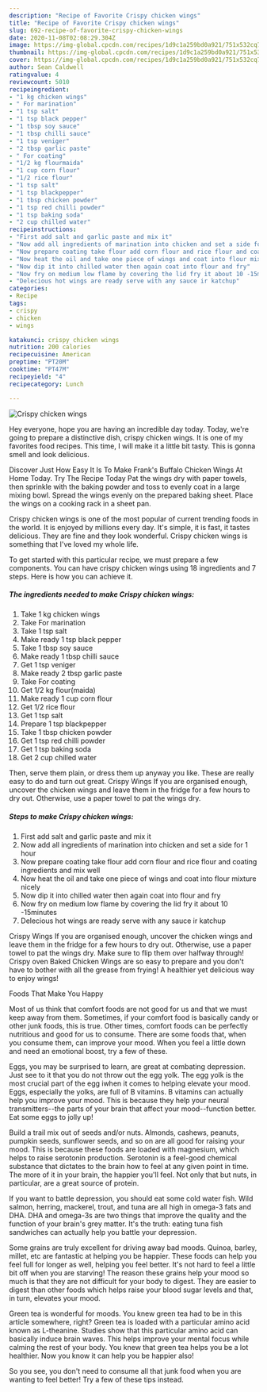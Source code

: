 ```yaml
---
description: "Recipe of Favorite Crispy chicken wings"
title: "Recipe of Favorite Crispy chicken wings"
slug: 692-recipe-of-favorite-crispy-chicken-wings
date: 2020-11-08T02:08:29.304Z
image: https://img-global.cpcdn.com/recipes/1d9c1a259bd0a921/751x532cq70/crispy-chicken-wings-recipe-main-photo.jpg
thumbnail: https://img-global.cpcdn.com/recipes/1d9c1a259bd0a921/751x532cq70/crispy-chicken-wings-recipe-main-photo.jpg
cover: https://img-global.cpcdn.com/recipes/1d9c1a259bd0a921/751x532cq70/crispy-chicken-wings-recipe-main-photo.jpg
author: Sean Caldwell
ratingvalue: 4
reviewcount: 5010
recipeingredient:
- "1 kg chicken wings"
- " For marination"
- "1 tsp salt"
- "1 tsp black pepper"
- "1 tbsp soy sauce"
- "1 tbsp chilli sauce"
- "1 tsp veniger"
- "2 tbsp garlic paste"
- " For coating"
- "1/2 kg flourmaida"
- "1 cup corn flour"
- "1/2 rice flour"
- "1 tsp salt"
- "1 tsp blackpepper"
- "1 tbsp chicken powder"
- "1 tsp red chilli powder"
- "1 tsp baking soda"
- "2 cup chilled water"
recipeinstructions:
- "First add salt and garlic paste and mix it"
- "Now add all ingredients of marination into chicken and set a side for 1 hour"
- "Now prepare coating take flour add corn flour and rice flour and coating ingredients and mix well"
- "Now heat the oil and take one piece of wings and coat into flour mixture nicely"
- "Now dip it into chilled water then again coat into flour and fry"
- "Now fry on medium low flame by covering the lid fry it about 10 -15minutes"
- "Delecious hot wings are ready serve with any sauce ir katchup"
categories:
- Recipe
tags:
- crispy
- chicken
- wings

katakunci: crispy chicken wings 
nutrition: 200 calories
recipecuisine: American
preptime: "PT20M"
cooktime: "PT47M"
recipeyield: "4"
recipecategory: Lunch

---
```



![Crispy chicken wings](https://img-global.cpcdn.com/recipes/1d9c1a259bd0a921/751x532cq70/crispy-chicken-wings-recipe-main-photo.jpg)

Hey everyone, hope you are having an incredible day today. Today, we're going to prepare a distinctive dish, crispy chicken wings. It is one of my favorites food recipes. This time, I will make it a little bit tasty. This is gonna smell and look delicious.

Discover Just How Easy It Is To Make Frank&#39;s Buffalo Chicken Wings At Home Today. Try The Recipe Today Pat the wings dry with paper towels, then sprinkle with the baking powder and toss to evenly coat in a large mixing bowl. Spread the wings evenly on the prepared baking sheet. Place the wings on a cooking rack in a sheet pan.

Crispy chicken wings is one of the most popular of current trending foods in the world. It is enjoyed by millions every day. It's simple, it is fast, it tastes delicious. They are fine and they look wonderful. Crispy chicken wings is something that I've loved my whole life.


To get started with this particular recipe, we must prepare a few components. You can have crispy chicken wings using 18 ingredients and 7 steps. Here is how you can achieve it.

<!--inarticleads1-->

##### The ingredients needed to make Crispy chicken wings:

1. Take 1 kg chicken wings
1. Take  For marination
1. Take 1 tsp salt
1. Make ready 1 tsp black pepper
1. Take 1 tbsp soy sauce
1. Make ready 1 tbsp chilli sauce
1. Get 1 tsp veniger
1. Make ready 2 tbsp garlic paste
1. Take  For coating
1. Get 1/2 kg flour(maida)
1. Make ready 1 cup corn flour
1. Get 1/2 rice flour
1. Get 1 tsp salt
1. Prepare 1 tsp blackpepper
1. Take 1 tbsp chicken powder
1. Get 1 tsp red chilli powder
1. Get 1 tsp baking soda
1. Get 2 cup chilled water


Then, serve them plain, or dress them up anyway you like. These are really easy to do and turn out great. Crispy Wings If you are organised enough, uncover the chicken wings and leave them in the fridge for a few hours to dry out. Otherwise, use a paper towel to pat the wings dry. 

<!--inarticleads2-->

##### Steps to make Crispy chicken wings:

1. First add salt and garlic paste and mix it
1. Now add all ingredients of marination into chicken and set a side for 1 hour
1. Now prepare coating take flour add corn flour and rice flour and coating ingredients and mix well
1. Now heat the oil and take one piece of wings and coat into flour mixture nicely
1. Now dip it into chilled water then again coat into flour and fry
1. Now fry on medium low flame by covering the lid fry it about 10 -15minutes
1. Delecious hot wings are ready serve with any sauce ir katchup


Crispy Wings If you are organised enough, uncover the chicken wings and leave them in the fridge for a few hours to dry out. Otherwise, use a paper towel to pat the wings dry. Make sure to flip them over halfway through! Crispy oven Baked Chicken Wings are so easy to prepare and you don&#39;t have to bother with all the grease from frying! A healthier yet delicious way to enjoy wings! 

Foods That Make You Happy


Most of us think that comfort foods are not good for us and that we must keep away from them. Sometimes, if your comfort food is basically candy or other junk foods, this is true. Other times, comfort foods can be perfectly nutritious and good for us to consume. There are some foods that, when you consume them, can improve your mood. When you feel a little down and need an emotional boost, try a few of these.

Eggs, you may be surprised to learn, are great at combating depression. Just see to it that you do not throw out the egg yolk. The egg yolk is the most crucial part of the egg iwhen it comes to helping elevate your mood. Eggs, especially the yolks, are full of B vitamins. B vitamins can actually help you improve your mood. This is because they help your neural transmitters--the parts of your brain that affect your mood--function better. Eat some eggs to jolly up!

Build a trail mix out of seeds and/or nuts. Almonds, cashews, peanuts, pumpkin seeds, sunflower seeds, and so on are all good for raising your mood. This is because these foods are loaded with magnesium, which helps to raise serotonin production. Serotonin is a feel-good chemical substance that dictates to the brain how to feel at any given point in time. The more of it in your brain, the happier you'll feel. Not only that but nuts, in particular, are a great source of protein.

If you want to battle depression, you should eat some cold water fish. Wild salmon, herring, mackerel, trout, and tuna are all high in omega-3 fats and DHA. DHA and omega-3s are two things that improve the quality and the function of your brain's grey matter. It's the truth: eating tuna fish sandwiches can actually help you battle your depression. 

Some grains are truly excellent for driving away bad moods. Quinoa, barley, millet, etc are fantastic at helping you be happier. These foods can help you feel full for longer as well, helping you feel better. It's not hard to feel a little bit off when you are starving! The reason these grains help your mood so much is that they are not difficult for your body to digest. They are easier to digest than other foods which helps raise your blood sugar levels and that, in turn, elevates your mood.

Green tea is wonderful for moods. You knew green tea had to be in this article somewhere, right? Green tea is loaded with a particular amino acid known as L-theanine. Studies show that this particular amino acid can basically induce brain waves. This helps improve your mental focus while calming the rest of your body. You knew that green tea helps you be a lot healthier. Now you know it can help you be happier also!

So you see, you don't need to consume all that junk food when you are wanting to feel better! Try  a few  of  these  tips  instead.

